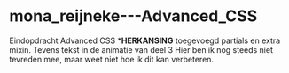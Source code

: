 # mona_reijneke---Advanced_CSS
Eindopdracht Advanced CSS  ***HERKANSING**
toegevoegd partials en extra mixin. Tevens tekst in de animatie van deel 3
Hier ben ik nog steeds niet tevreden mee, maar weet niet hoe ik dit kan verbeteren.
